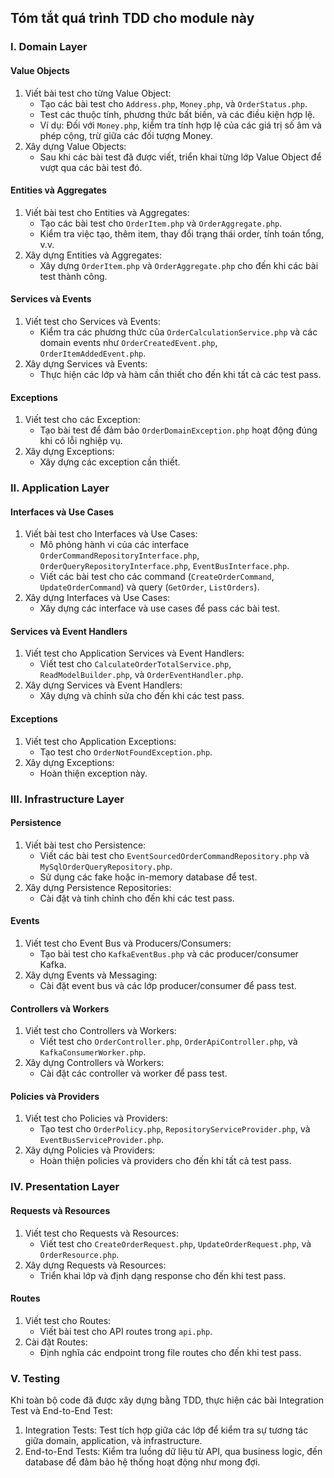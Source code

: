 ## Tóm tắt quá trình TDD cho module này

### I. Domain Layer

#### Value Objects

1. Viết bài test cho từng Value Object:
    - Tạo các bài test cho `Address.php`, `Money.php`, và `OrderStatus.php`.
    - Test các thuộc tính, phương thức bất biến, và các điều kiện hợp lệ.
    - Ví dụ: Đối với `Money.php`, kiểm tra tính hợp lệ của các giá trị số âm và phép cộng, trừ giữa các đối tượng Money.
2. Xây dựng Value Objects:
    - Sau khi các bài test đã được viết, triển khai từng lớp Value Object để vượt qua các bài test đó.

#### Entities và Aggregates

1. Viết bài test cho Entities và Aggregates:
    - Tạo các bài test cho `OrderItem.php` và `OrderAggregate.php`.
    - Kiểm tra việc tạo, thêm item, thay đổi trạng thái order, tính toán tổng, v.v.
2. Xây dựng Entities và Aggregates:
    - Xây dựng `OrderItem.php` và `OrderAggregate.php` cho đến khi các bài test thành công.

#### Services và Events

1. Viết test cho Services và Events:
    - Kiểm tra các phương thức của `OrderCalculationService.php` và các domain events như `OrderCreatedEvent.php`, `OrderItemAddedEvent.php`.
2. Xây dựng Services và Events:
    - Thực hiện các lớp và hàm cần thiết cho đến khi tất cả các test pass.

#### Exceptions

1. Viết test cho các Exception:
    - Tạo bài test để đảm bảo `OrderDomainException.php` hoạt động đúng khi có lỗi nghiệp vụ.
2. Xây dựng Exceptions:
    - Xây dựng các exception cần thiết.

### II. Application Layer

#### Interfaces và Use Cases

1. Viết bài test cho Interfaces và Use Cases:
    - Mô phỏng hành vi của các interface `OrderCommandRepositoryInterface.php`, `OrderQueryRepositoryInterface.php`, `EventBusInterface.php`.
    - Viết các bài test cho các command (`CreateOrderCommand`, `UpdateOrderCommand`) và query (`GetOrder`, `ListOrders`).
2. Xây dựng Interfaces và Use Cases:
    - Xây dựng các interface và use cases để pass các bài test.

#### Services và Event Handlers

1. Viết test cho Application Services và Event Handlers:
    - Viết test cho `CalculateOrderTotalService.php`, `ReadModelBuilder.php`, và `OrderEventHandler.php`.
2. Xây dựng Services và Event Handlers:
    - Xây dựng và chỉnh sửa cho đến khi các test pass.

#### Exceptions

1. Viết test cho Application Exceptions:
    - Tạo test cho `OrderNotFoundException.php`.
2. Xây dựng Exceptions:
    - Hoàn thiện exception này.

### III. Infrastructure Layer

#### Persistence

1. Viết bài test cho Persistence:
    - Viết các bài test cho `EventSourcedOrderCommandRepository.php` và `MySqlOrderQueryRepository.php`.
    - Sử dụng các fake hoặc in-memory database để test.
2. Xây dựng Persistence Repositories:
    - Cài đặt và tinh chỉnh cho đến khi các test pass.

#### Events

1. Viết test cho Event Bus và Producers/Consumers:
    - Tạo bài test cho `KafkaEventBus.php` và các producer/consumer Kafka.
2. Xây dựng Events và Messaging:
    - Cài đặt event bus và các lớp producer/consumer để pass test.

#### Controllers và Workers

1. Viết test cho Controllers và Workers:
    - Viết test cho `OrderController.php`, `OrderApiController.php`, và `KafkaConsumerWorker.php`.
2. Xây dựng Controllers và Workers:
    - Cài đặt các controller và worker để pass test.

#### Policies và Providers

1. Viết test cho Policies và Providers:
    - Tạo test cho `OrderPolicy.php`, `RepositoryServiceProvider.php`, và `EventBusServiceProvider.php`.
2. Xây dựng Policies và Providers:
    - Hoàn thiện policies và providers cho đến khi tất cả test pass.

### IV. Presentation Layer

#### Requests và Resources

1. Viết test cho Requests và Resources:
    - Viết test cho `CreateOrderRequest.php`, `UpdateOrderRequest.php`, và `OrderResource.php`.
2. Xây dựng Requests và Resources:
    - Triển khai lớp và định dạng response cho đến khi test pass.

#### Routes

1. Viết test cho Routes:
    - Viết bài test cho API routes trong `api.php`.
2. Cài đặt Routes:
    - Định nghĩa các endpoint trong file routes cho đến khi test pass.

### V. Testing

Khi toàn bộ code đã được xây dựng bằng TDD, thực hiện các bài Integration Test và End-to-End Test:
1. Integration Tests: Test tích hợp giữa các lớp để kiểm tra sự tương tác giữa domain, application, và infrastructure.
2. End-to-End Tests: Kiểm tra luồng dữ liệu từ API, qua business logic, đến database để đảm bảo hệ thống hoạt động như mong đợi.

